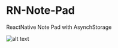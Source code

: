 # RN-Note-Pad
ReactNative Note Pad with AsynchStorage 

![alt text](https://github.com/madimakym/RN-Note-Pad/blob/master/app/assets/Simulator%20Screen%20Shot%20-%20iPhone%208%20-%202019-01-25%20at%2012.54.09.png)
